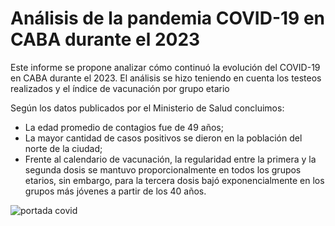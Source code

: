 # Análisis de la pandemia COVID-19 en CABA durante el 2023

Este informe se propone analizar cómo continuó la evolución del COVID-19 en CABA durante el 2023. El análisis se hizo teniendo en cuenta los testeos realizados y el índice de vacunación por grupo etario

Según los datos publicados por el Ministerio de Salud concluimos:
- La edad promedio de contagios fue de 49 años;
- La mayor cantidad de casos positivos se dieron en la población del norte de la ciudad;
- Frente al calendario de vacunación, la regularidad entre la primera y la segunda dosis se mantuvo proporcionalmente en todos los grupos etarios, sin embargo, para la tercera dosis bajó exponencialmente en los grupos más jóvenes a partir de los 40 años.

![portada covid](https://github.com/Mailen-Badoza/Analisis-de-la-pandemia-COVID-19-en-CABA-durante-el-2023/assets/145297121/c31ebae9-c272-4d3b-87ec-caedbeb7b4a9)

